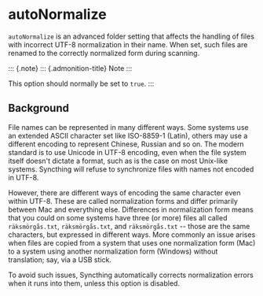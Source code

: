 autoNormalize
=============

`autoNormalize` is an advanced folder setting that affects the handling
of files with incorrect UTF-8 normalization in their name. When set,
such files are renamed to the correctly normalized form during scanning.

::: {.note}
::: {.admonition-title}
Note
:::

This option should normally be set to `true`.
:::

Background
----------

File names can be represented in many different ways. Some systems use
an extended ASCII character set like ISO-8859-1 (Latin), others may use
a different encoding to represent Chinese, Russian and so on. The modern
standard is to use Unicode in UTF-8 encoding, even when the file system
itself doesn\'t dictate a format, such as is the case on most Unix-like
systems. Syncthing will refuse to synchronize files with names not
encoded in UTF-8.

However, there are different ways of encoding the same character even
within UTF-8. These are called normalization forms and differ primarily
between Mac and everything else. Differences in normalization form means
that you could on some systems have three (or more) files all called
`räksmörgås.txt`, `räksmörgås.txt`, and `räksmörgås.txt` \-- those are
the same characters, but expressed in different ways. More commonly an
issue arises when files are copied from a system that uses one
normalization form (Mac) to a system using another normalization form
(Windows) without translation; say, via a USB stick.

To avoid such issues, Syncthing automatically corrects normalization
errors when it runs into them, unless this option is disabled.
